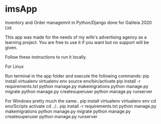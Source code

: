 # imsApp
Inventory and Order managemnt in Python/Django done for Galileia 2020 Ltd.

This app was made for the needs of my wife's advertising agency as a learning project.
You are free to use it if you want but no support will be given.

Follow these instructions to run it locally.

For Linux

Run terminal in the app folder and execute the following commands:
pip install virtualenv
virtualenv env
source env/bin/activate
pip install -r requirements.txt
python manage.py makemigrations
python manage.py migrate
python manage.py createsuperuser
python manage.py runserver

For Windows pretty much the same..
pip install virtualenv
virtualenv env
cd env/Scripts
activate
cd ../..
pip install -r requirements.txt
python manage.py makemigrations
python manage.py migrate
python manage.py createsuperuser
python manage.py runserver
